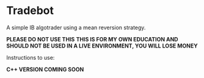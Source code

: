 # Tradebot
A simple IB algotrader using a mean reversion strategy.

**PLEASE DO NOT USE THIS**
**THIS IS FOR MY OWN EDUCATION AND SHOULD NOT BE USED IN A LIVE ENVIRONMENT, YOU WILL LOSE MONEY**

Instructions to use:

**C++ VERSION COMING SOON**
